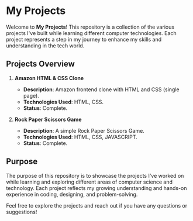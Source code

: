 # My Projects

Welcome to **My Projects**! This repository is a collection of the various projects I've built while learning different computer technologies. Each project represents a step in my journey to enhance my skills and understanding in the tech world.

## Projects Overview

1. **Amazon HTML & CSS Clone**
   - **Description**: Amazon frontend clone with HTML and CSS (single page).
   - **Technologies Used**: HTML, CSS.
   - **Status**: Complete.

2. **Rock Paper Scissors Game**
   - **Description**: A simple Rock Paper Scissors Game.
   - **Technologies Used**: HTML, CSS, JAVASCRIPT.
   - **Status**: Complete.

## Purpose

The purpose of this repository is to showcase the projects I've worked on while learning and exploring different areas of computer science and technology. Each project reflects my growing understanding and hands-on experience in coding, designing, and problem-solving.

Feel free to explore the projects and reach out if you have any questions or suggestions!
